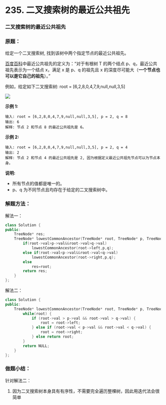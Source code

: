 # 235. 二叉搜索树的最近公共祖先

### 二叉搜索树的最近公共祖先

### 原题：

给定一个二叉搜索树, 找到该树中两个指定节点的最近公共祖先。

[百度百科](https://baike.baidu.com/item/%E6%9C%80%E8%BF%91%E5%85%AC%E5%85%B1%E7%A5%96%E5%85%88/8918834?fr=aladdin)中最近公共祖先的定义为：“对于有根树 T 的两个结点 p、q，最近公共祖先表示为一个结点 x，满足 x 是 p、q 的祖先且 x 的深度尽可能大（**一个节点也可以是它自己的祖先**）。”

例如，给定如下二叉搜索树:  root = \[6,2,8,0,4,7,9,null,null,3,5]

![](https://assets.leetcode-cn.com/aliyun-lc-upload/uploads/2018/12/14/binarysearchtree\_improved.png)

**示例 1:**

```
输入: root = [6,2,8,0,4,7,9,null,null,3,5], p = 2, q = 8
输出: 6 
解释: 节点 2 和节点 8 的最近公共祖先是 6。
```

**示例 2:**

```
输入: root = [6,2,8,0,4,7,9,null,null,3,5], p = 2, q = 4
输出: 2
解释: 节点 2 和节点 4 的最近公共祖先是 2, 因为根据定义最近公共祖先节点可以为节点本身。
```

**说明:**

* 所有节点的值都是唯一的。
* p、q 为不同节点且均存在于给定的二叉搜索树中。

### 解题方法：

解法一：

```cpp
class Solution {
public:
    TreeNode* res;
    TreeNode* lowestCommonAncestor(TreeNode* root, TreeNode* p, TreeNode* q) {
        if(root->val>p->val&&root->val>q->val)
            lowestCommonAncestor(root->left,p,q);
        else if(root->val<p->val&&root->val<q->val)
            lowestCommonAncestor(root->right,p,q);
        else
            res=root;
        return res;
    }
};
```

解法二：

```cpp
class Solution {
public:
    TreeNode* lowestCommonAncestor(TreeNode* root, TreeNode* p, TreeNode* q) {
        while(root) {
            if (root->val > p->val && root->val > q->val) {
                root = root->left;
            } else if (root->val < p->val && root->val < q->val) {
                root = root->right;
            } else return root;
        }
        return NULL;
    }
};
```

### 做题小结：

针对解法二：

1. 因为二叉搜索树本身具有有序性，不需要完全遍历整棵树，因此用迭代法会很简单
